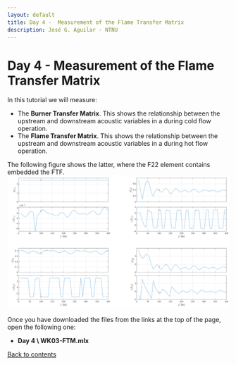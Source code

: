 ```yaml
---
layout: default
title: Day 4 -  Measurement of the Flame Transfer Matrix
description: José G. Aguilar - NTNU
---
```

# Day 4 - Measurement of the Flame Transfer Matrix
In this tutorial we will measure:
* The **Burner Transfer Matrix**. This shows the relationship between the upstream and downstream acoustic variables in a during cold flow operation.
* The **Flame Transfer Matrix**. This shows the relationship between the upstream and downstream acoustic variables in a during hot flow operation.

The following figure shows the latter, where the F22 element contains embedded the FTF.
![FTM_png](/assets/FTM.png)

Once you have downloaded the files from the links at the top of the page, open the following one:
*  **Day 4 \ WK03-FTM.mlx**

[Back to contents](./)
